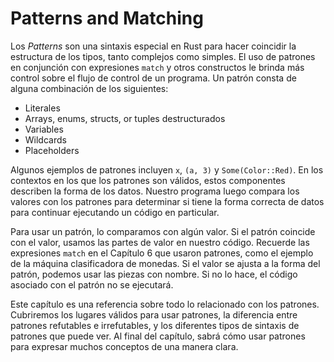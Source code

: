 # Patterns and Matching

Los *Patterns* son una sintaxis especial en Rust para hacer coincidir la
estructura de los tipos, tanto complejos como simples. El uso de patrones en
conjunción con expresiones `match` y otros constructos le brinda más control
sobre el flujo de control de un programa. Un patrón consta de alguna
combinación de los siguientes:

* Literales
* Arrays, enums, structs, or tuples destructurados
* Variables
* Wildcards
* Placeholders

Algunos ejemplos de patrones incluyen `x`, `(a, 3)` y `Some(Color::Red)`. En
los contextos en los que los patrones son válidos, estos componentes describen
la forma de los datos. Nuestro programa luego compara los valores con los
patrones para determinar si tiene la forma correcta de datos para continuar
ejecutando un código en particular.

Para usar un patrón, lo comparamos con algún valor. Si el patrón coincide con el
valor, usamos las partes de valor en nuestro código. Recuerde las expresiones
`match` en el Capítulo 6 que usaron patrones, como el ejemplo de la máquina
clasificadora de monedas. Si el valor se ajusta a la forma del patrón, podemos
usar las piezas con nombre. Si no lo hace, el código asociado con el patrón no
se ejecutará.

Este capítulo es una referencia sobre todo lo relacionado con los patrones.
Cubriremos los lugares válidos para usar patrones, la diferencia entre patrones
refutables e irrefutables, y los diferentes tipos de sintaxis de patrones que
puede ver. Al final del capítulo, sabrá cómo usar patrones para expresar muchos
conceptos de una manera clara.
